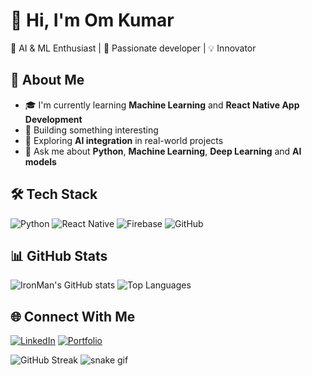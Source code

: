 # 👋 Hi, I'm Om Kumar
🤖 AI & ML Enthusiast | 🚀 Passionate developer | 💡 Innovator 

## 💼 About Me
- 🎓 I'm currently learning **Machine Learning** and **React Native App Development**  
- 🔭 Building something interesting
- 🌱 Exploring **AI integration** in real-world projects  
- 💬 Ask me about **Python**, **Machine Learning**, **Deep Learning** and **AI models**  

## 🛠️ Tech Stack
![Python](https://img.shields.io/badge/Python-3776AB?logo=python&logoColor=white)
![React Native](https://img.shields.io/badge/React_Native-20232A?logo=react&logoColor=61DAFB)
![Firebase](https://img.shields.io/badge/Firebase-FFCA28?logo=firebase&logoColor=black)
![GitHub](https://img.shields.io/badge/GitHub-100000?logo=github&logoColor=white)

## 📊 GitHub Stats
![IronMan's GitHub stats](https://github-readme-stats.vercel.app/api?username=Om-Pramod-Kumar&show_icons=true&theme=tokyonight)
![Top Languages](https://github-readme-stats.vercel.app/api/top-langs/?username=Om-Pramod-Kumar&layout=compact&theme=tokyonight)

## 🌐 Connect With Me
[![LinkedIn](https://img.shields.io/badge/LinkedIn-0077B5?logo=linkedin&logoColor=white)](https://linkedin.com/in/YOUR_LINKEDIN)
[![Portfolio](https://img.shields.io/badge/Portfolio-000?logo=firefox&logoColor=white)](https://YOUR_PORTFOLIO_LINK)


![GitHub Streak](https://streak-stats.demolab.com?user=Om-Pramod-Kumar&theme=tokyonight)
![snake gif](https://github.com/Om-Pramod-Kumar/Om-Pramod-Kumar/blob/output/github-contribution-grid-snake.svg)
